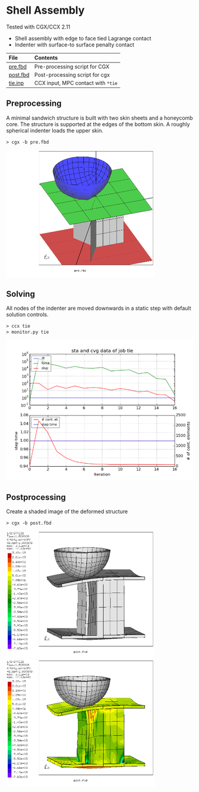 # Shell Assembly
Tested with CGX/CCX 2.11

+ Shell assembly with edge to face tied Lagrange contact
+ Indenter with surface-to surface penalty contact

| File                   | Contents                                      |
| :-------------         | :-------------                                |
| [pre.fbd](pre.fbd)     | Pre-processing script for CGX                 |
| [post.fbd](post.fbd)   | Post-processing script for cgx                |
| [tie.inp](tie.inp)     | CCX input, MPC contact with `*tie`            |

## Preprocessing
A minimal sandwich structure is built with two skin sheets and a honeycomb core.
The structure is supported at the edges of the bottom skin.
A roughly spherical indenter loads the upper skin.
```
> cgx -b pre.fbd
```
<img src="Refs/model.png" width="400">

## Solving
All nodes of the indenter are moved downwards in a static step with default solution controls.
```
> ccx tie
> monitor.py tie
```
<img src="tie.png" width="600">

## Postprocessing

Create a shaded image of the deformed structure
```
> cgx -b post.fbd
```

<img src="Refs/def1.png" width="400" title="Deformed geometry">
<img src="Refs/worstPS1.png" width="400" title="Worst principal stress">
